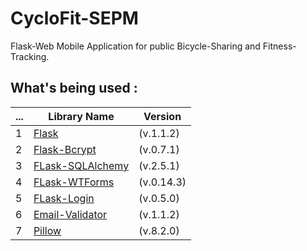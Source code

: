 # CycloFit-SEPM

Flask-Web Mobile Application for public Bicycle-Sharing and Fitness-Tracking.

## What's being used :
... | Library Name | Version
-- | -- | --
1 | [Flask](https://flask.palletsprojects.com/en/1.1.x/) | (v.1.1.2)
2 | [Flask-Bcrypt](https://flask-bcrypt.readthedocs.io/en/latest/) | (v.0.7.1)
3 | [FLask-SQLAlchemy](https://flask-sqlalchemy.palletsprojects.com/en/2.x/) | (v.2.5.1)
4 | [FLask-WTForms](https://flask-wtf.readthedocs.io/en/stable/) | (v.0.14.3)
5 | [FLask-Login](https://flask-login.readthedocs.io/en/latest/) | (v.0.5.0)
6 | [Email-Validator](https://pypi.org/project/email-validator/) | (v.1.1.2)
7 | [Pillow](https://pillow.readthedocs.io/en/stable/) | (v.8.2.0)
